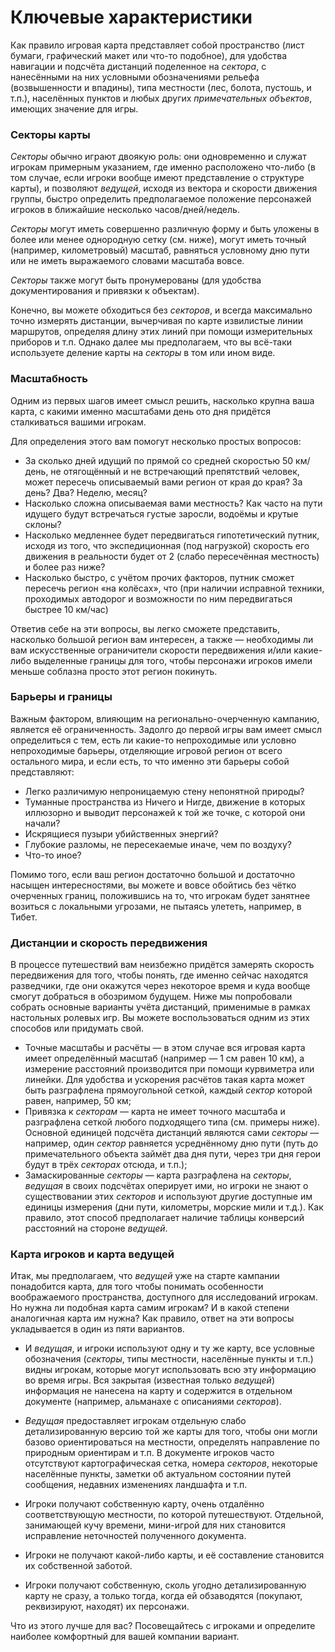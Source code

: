 # Ключевые характеристики
Как правило игровая карта представляет собой пространство (лист бумаги, графический макет или что-то подобное), для удобства навигации и подсчёта дистанций поделенное на *сектора*, с нанесёнными на них условными обозначениями рельефа (возвышенности и впадины), типа местности (лес, болота, пустошь, и т.п.), населённых пунктов и любых других *примечательных объектов*, имеющих значение для игры.

### Секторы карты
*Секторы* обычно играют двоякую роль: они одновременно и служат игрокам примерным указанием, где именно расположено что-либо (в том случае, если игроки вообще имеют представление о структуре карты), и позволяют *ведущей*, исходя из вектора и скорости движения группы, быстро определить предполагаемое положение персонажей игроков в ближайшие несколько часов/дней/недель.

*Секторы* могут иметь совершенно различную форму и быть уложены в более или менее однородную сетку (см. ниже), могут иметь точный (например, километровый) масштаб, равняться условному дню пути или не иметь выражаемого словами масштаба вовсе.

*Секторы* также могут быть пронумерованы (для удобства документирования и привязки к объектам).

Конечно, вы можете обходиться без *секторов*, и всегда максимально точно измерять дистанции, вычерчивая по карте извилистые линии маршрутов, определяя длину этих линий при помощи измерительных приборов и т.п. Однако далее мы предполагаем, что вы всё-таки используете деление карты на *секторы* в том или ином виде.

### Масштабность
Одним из первых шагов имеет смысл решить, насколько крупна ваша карта, с какими именно масштабами день ото дня придётся сталкиваться вашими игрокам.

Для определения этого вам помогут несколько простых вопросов:

- За сколько дней идущий по прямой со средней скоростью 50 км/день, не отягощённый и не встречающий препятствий человек, может пересечь описываемый вами регион от края до края? За день? Два? Неделю, месяц?
- Насколько сложна описываемая вами местность? Как часто на пути идущего будут встречаться густые заросли, водоёмы и крутые склоны?
- Насколько медленнее будет передвигаться гипотетический путник, исходя из того, что экспедиционная (под нагрузкой) скорость его движения в реальности будет от 2 (слабо пересечённая местность) и более раз ниже?
- Насколько быстро, с учётом прочих факторов, путник сможет пересечь регион «на колёсах», что (при наличии исправной техники, проходимых автодорог и возможности по ним передвигаться быстрее 10 км/час)

Ответив себе на эти вопросы, вы легко сможете представить, насколько большой регион вам интересен, а также — необходимы ли вам искусственные ограничители скорости передвижения и/или какие-либо выделенные границы для того, чтобы персонажи игроков имели меньше соблазна просто этот регион покинуть.

### Барьеры и границы
Важным фактором, влияющим на регионально-очерченную кампанию, является её ограниченность. Задолго до первой игры вам имеет смысл определиться с тем, есть ли какие-то непроходимые или условно непроходимые барьеры, отделяющие игровой регион от всего остального мира, и если есть, то что именно эти барьеры собой представляют:

- Легко различимую непроницаемую стену непонятной природы?
- Туманные пространства из Ничего и Нигде, движение в которых иллюзорно и выводит персонажей к той же точке, с которой они начали?
- Искрящиеся пузыри убийственных энергий?
- Глубокие разломы, не пересекаемые иначе, чем по воздуху?
- Что-то иное?

Помимо того, если ваш регион достаточно большой и достаточно насыщен интересностями, вы можете и вовсе обойтись без чётко очерченных границ, положившись на то, что игрокам будет занятнее возиться с локальными угрозами, не пытаясь улететь, например, в Тибет.


### Дистанции и скорость передвижения
В процессе путешествий вам неизбежно придётся замерять скорость передвижения для того, чтобы понять, где именно сейчас находятся разведчики, где они окажутся через некоторое время и куда вообще смогут добраться в обозримом будущем. Ниже мы попробовали собрать основные варианты учёта дистанций, применимые в рамках настольных ролевых игр. Вы можете воспользоваться одним из этих способов или придумать свой.

- Точные масштабы и расчёты — в этом случае вся игровая карта имеет определённый масштаб (например — 1 см равен 10 км), а измерение расстояний производится при помощи курвиметра или линейки. Для удобства и ускорения расчётов такая карта может быть разграфлена прямоугольной сеткой, каждый *сектор* которой равен, например, 50 км;
- Привязка к *секторам* — карта не имеет точного масштаба и разграфлена сеткой любого подходящего типа (см. примеры ниже). Основной единицей подсчёта дистанций являются сами *секторы* — например, один *сектор* равняется усреднённому дню пути (путь до примечательного объекта займёт два дня пути, через три дня герои будут в трёх *секторах* отсюда, и т.п.);
- Замаскированные *секторы* — карта разграфлена на *секторы*, *ведущая* в своих подсчётах оперирует ими, но игроки не знают о существовании этих *секторов* и используют другие доступные им единицы измерения (дни пути, километры, морские мили и т.д.). Как правило, этот способ предполагает наличие таблицы конверсий расстояний на стороне *ведущей*.

### Карта игроков и карта ведущей
Итак, мы предполагаем, что *ведущей* уже на старте кампании понадобится карта, для того чтобы понимать особенности воображаемого пространства, доступного для исследований игрокам. Но нужна ли подобная карта самим игрокам? И в какой степени аналогичная карта им нужна? Как правило, ответ на эти вопросы укладывается в один из пяти вариантов.

- И *ведущая*, и игроки используют одну и ту же карту, все условные обозначения (*секторы*, типы местности, населённые пункты и т.п.) видны игрокам, которые могут использовать всю эту информацию во время игры. Вся закрытая (известная только *ведущей*) информация не нанесена на карту и содержится в отдельном документе (например, альманахе с описаниями *секторов*).
- *Ведущая* предоставляет игрокам отдельную слабо детализированную версию той же карты для того, чтобы они могли базово ориентироваться на местности, определять направление по природным ориентирам и т.п. В документе игроков часто отсутствуют картографическая сетка, номера *секторов*, некоторые населённые пункты, заметки об актуальном состоянии путей сообщения, недавних изменениях ландшафта и т.п.
- Игроки получают собственную карту, очень отдалённо соответствующую местности, по которой путешествуют. Отдельной, занимающей кучу времени, мини-игрой для них становится исправление неточностей полученного документа.
- Игроки не получают какой-либо карты, и её составление становится их собственной заботой.

- Игроки получают собственную, сколь угодно детализированную карту не сразу, а только тогда, когда ей обзаводятся (покупают, реквизируют, находят) их персонажи.

Что из этого лучше для вас? Посовещайтесь с игроками и определите наиболее комфортный для вашей компании вариант.
